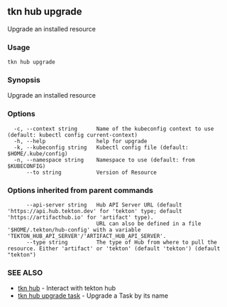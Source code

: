 ## tkn hub upgrade

Upgrade an installed resource

### Usage

```
tkn hub upgrade
```

### Synopsis

Upgrade an installed resource

### Options

```
  -c, --context string      Name of the kubeconfig context to use (default: kubectl config current-context)
  -h, --help                help for upgrade
  -k, --kubeconfig string   Kubectl config file (default: $HOME/.kube/config)
  -n, --namespace string    Namespace to use (default: from $KUBECONFIG)
      --to string           Version of Resource
```

### Options inherited from parent commands

```
      --api-server string   Hub API Server URL (default 'https://api.hub.tekton.dev' for 'tekton' type; default 'https://artifacthub.io' for 'artifact' type).
                            URL can also be defined in a file '$HOME/.tekton/hub-config' with a variable 'TEKTON_HUB_API_SERVER'/'ARTIFACT_HUB_API_SERVER'.
      --type string         The type of Hub from where to pull the resource. Either 'artifact' or 'tekton' (default 'tekton') (default "tekton")
```

### SEE ALSO

* [tkn hub](tkn_hub.md)	 - Interact with tekton hub
* [tkn hub upgrade task](tkn_hub_upgrade_task.md)	 - Upgrade a Task by its name

